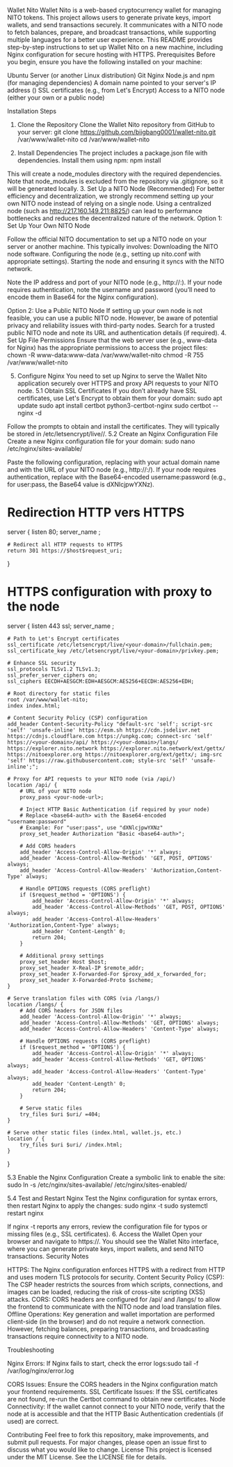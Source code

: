 Wallet Nito
Wallet Nito is a web-based cryptocurrency wallet for managing NITO tokens. This project allows users to generate private keys, import wallets, and send transactions securely. It communicates with a NITO node to fetch balances, prepare, and broadcast transactions, while supporting multiple languages for a better user experience.
This README provides step-by-step instructions to set up Wallet Nito on a new machine, including Nginx configuration for secure hosting with HTTPS.
Prerequisites
Before you begin, ensure you have the following installed on your machine:

Ubuntu Server (or another Linux distribution)
Git
Nginx
Node.js and npm (for managing dependencies)
A domain name pointed to your server's IP address (<your-domain>)
SSL certificates (e.g., from Let's Encrypt)
Access to a NITO node (either your own or a public node)

Installation Steps
1. Clone the Repository
Clone the Wallet Nito repository from GitHub to your server:
git clone https://github.com/biigbang0001/wallet-nito.git /var/www/wallet-nito
cd /var/www/wallet-nito

2. Install Dependencies
The project includes a package.json file with dependencies. Install them using npm:
npm install

This will create a node_modules directory with the required dependencies. Note that node_modules is excluded from the repository via .gitignore, so it will be generated locally.
3. Set Up a NITO Node (Recommended)
For better efficiency and decentralization, we strongly recommend setting up your own NITO node instead of relying on a single node. Using a centralized node (such as http://217.160.149.211:8825/) can lead to performance bottlenecks and reduces the decentralized nature of the network.
Option 1: Set Up Your Own NITO Node

Follow the official NITO documentation to set up a NITO node on your server or another machine. This typically involves:
Downloading the NITO node software.
Configuring the node (e.g., setting up nito.conf with appropriate settings).
Starting the node and ensuring it syncs with the NITO network.


Note the IP address and port of your NITO node (e.g., http://<your-node-ip>:<port>).
If your node requires authentication, note the username and password (you’ll need to encode them in Base64 for the Nginx configuration).

Option 2: Use a Public NITO Node
If setting up your own node is not feasible, you can use a public NITO node. However, be aware of potential privacy and reliability issues with third-party nodes. Search for a trusted public NITO node and note its URL and authentication details (if required).
4. Set Up File Permissions
Ensure that the web server user (e.g., www-data for Nginx) has the appropriate permissions to access the project files:
chown -R www-data:www-data /var/www/wallet-nito
chmod -R 755 /var/www/wallet-nito

5. Configure Nginx
You need to set up Nginx to serve the Wallet Nito application securely over HTTPS and proxy API requests to your NITO node.
5.1 Obtain SSL Certificates
If you don’t already have SSL certificates, use Let's Encrypt to obtain them for your domain:
sudo apt update
sudo apt install certbot python3-certbot-nginx
sudo certbot --nginx -d <your-domain>

Follow the prompts to obtain and install the certificates. They will typically be stored in /etc/letsencrypt/live/<your-domain>/.
5.2 Create an Nginx Configuration File
Create a new Nginx configuration file for your domain:
sudo nano /etc/nginx/sites-available/<your-domain>

Paste the following configuration, replacing <your-domain> with your actual domain name and <your-node-url> with the URL of your NITO node (e.g., http://<your-node-ip>:<port>/). If your node requires authentication, replace <base64-auth> with the Base64-encoded username:password (e.g., for user:pass, the Base64 value is dXNlcjpwYXNz).
# Redirection HTTP vers HTTPS
server {
    listen 80;
    server_name <your-domain>;

    # Redirect all HTTP requests to HTTPS
    return 301 https://$host$request_uri;
}

# HTTPS configuration with proxy to the node
server {
    listen 443 ssl;
    server_name <your-domain>;

    # Path to Let's Encrypt certificates
    ssl_certificate /etc/letsencrypt/live/<your-domain>/fullchain.pem;
    ssl_certificate_key /etc/letsencrypt/live/<your-domain>/privkey.pem;

    # Enhance SSL security
    ssl_protocols TLSv1.2 TLSv1.3;
    ssl_prefer_server_ciphers on;
    ssl_ciphers EECDH+AESGCM:EDH+AESGCM:AES256+EECDH:AES256+EDH;

    # Root directory for static files
    root /var/www/wallet-nito;
    index index.html;

    # Content Security Policy (CSP) configuration
    add_header Content-Security-Policy "default-src 'self'; script-src 'self' 'unsafe-inline' https://esm.sh https://cdn.jsdelivr.net https://cdnjs.cloudflare.com https://unpkg.com; connect-src 'self' https://<your-domain>/api/ https://<your-domain>/langs/ https://explorer.nito.network https://explorer.nito.network/ext/gettx/ https://nitoexplorer.org https://nitoexplorer.org/ext/gettx/; img-src 'self' https://raw.githubusercontent.com; style-src 'self' 'unsafe-inline';";

    # Proxy for API requests to your NITO node (via /api/)
    location /api/ {
        # URL of your NITO node
        proxy_pass <your-node-url>;

        # Inject HTTP Basic Authentication (if required by your node)
        # Replace <base64-auth> with the Base64-encoded "username:password"
        # Example: For "user:pass", use "dXNlcjpwYXNz"
        proxy_set_header Authorization "Basic <base64-auth>";

        # Add CORS headers
        add_header 'Access-Control-Allow-Origin' '*' always;
        add_header 'Access-Control-Allow-Methods' 'GET, POST, OPTIONS' always;
        add_header 'Access-Control-Allow-Headers' 'Authorization,Content-Type' always;

        # Handle OPTIONS requests (CORS preflight)
        if ($request_method = 'OPTIONS') {
            add_header 'Access-Control-Allow-Origin' '*' always;
            add_header 'Access-Control-Allow-Methods' 'GET, POST, OPTIONS' always;
            add_header 'Access-Control-Allow-Headers' 'Authorization,Content-Type' always;
            add_header 'Content-Length' 0;
            return 204;
        }

        # Additional proxy settings
        proxy_set_header Host $host;
        proxy_set_header X-Real-IP $remote_addr;
        proxy_set_header X-Forwarded-For $proxy_add_x_forwarded_for;
        proxy_set_header X-Forwarded-Proto $scheme;
    }

    # Serve translation files with CORS (via /langs/)
    location /langs/ {
        # Add CORS headers for JSON files
        add_header 'Access-Control-Allow-Origin' '*' always;
        add_header 'Access-Control-Allow-Methods' 'GET, OPTIONS' always;
        add_header 'Access-Control-Allow-Headers' 'Content-Type' always;

        # Handle OPTIONS requests (CORS preflight)
        if ($request_method = 'OPTIONS') {
            add_header 'Access-Control-Allow-Origin' '*' always;
            add_header 'Access-Control-Allow-Methods' 'GET, OPTIONS' always;
            add_header 'Access-Control-Allow-Headers' 'Content-Type' always;
            add_header 'Content-Length' 0;
            return 204;
        }

        # Serve static files
        try_files $uri $uri/ =404;
    }

    # Serve other static files (index.html, wallet.js, etc.)
    location / {
        try_files $uri $uri/ /index.html;
    }
}

5.3 Enable the Nginx Configuration
Create a symbolic link to enable the site:
sudo ln -s /etc/nginx/sites-available/<your-domain> /etc/nginx/sites-enabled/

5.4 Test and Restart Nginx
Test the Nginx configuration for syntax errors, then restart Nginx to apply the changes:
sudo nginx -t
sudo systemctl restart nginx

If nginx -t reports any errors, review the configuration file for typos or missing files (e.g., SSL certificates).
6. Access the Wallet
Open your browser and navigate to https://<your-domain>. You should see the Wallet Nito interface, where you can generate private keys, import wallets, and send NITO transactions.
Security Notes

HTTPS: The Nginx configuration enforces HTTPS with a redirect from HTTP and uses modern TLS protocols for security.
Content Security Policy (CSP): The CSP header restricts the sources from which scripts, connections, and images can be loaded, reducing the risk of cross-site scripting (XSS) attacks.
CORS: CORS headers are configured for /api/ and /langs/ to allow the frontend to communicate with the NITO node and load translation files.
Offline Operations: Key generation and wallet importation are performed client-side (in the browser) and do not require a network connection. However, fetching balances, preparing transactions, and broadcasting transactions require connectivity to a NITO node.

Troubleshooting

Nginx Errors: If Nginx fails to start, check the error logs:sudo tail -f /var/log/nginx/error.log


CORS Issues: Ensure the CORS headers in the Nginx configuration match your frontend requirements.
SSL Certificate Issues: If the SSL certificates are not found, re-run the Certbot command to obtain new certificates.
Node Connectivity: If the wallet cannot connect to your NITO node, verify that the node at <your-node-url> is accessible and that the HTTP Basic Authentication credentials (if used) are correct.

Contributing
Feel free to fork this repository, make improvements, and submit pull requests. For major changes, please open an issue first to discuss what you would like to change.
License
This project is licensed under the MIT License. See the LICENSE file for details.
